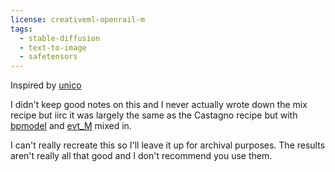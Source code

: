 ```yaml
---
license: creativeml-openrail-m
tags:
  - stable-diffusion
  - text-to-image
  - safetensors
---
```


Inspired by [unico](https://huggingface.co/Cinnamomo/unico)

I didn't keep good notes on this and I never actually wrote down the mix recipe but iirc it was largely the same as the Castagno recipe but with [bpmodel](https://huggingface.co/Crosstyan/BPModel) and [evt_M](https://huggingface.co/haor/Evt_V4-preview) mixed in.

I can't really recreate this so I'll leave it up for archival purposes. The results aren't really all that good and I don't recommend you use them.